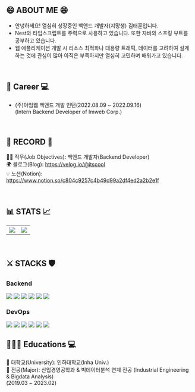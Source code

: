 ## 😄 ABOUT ME 😄
- 안녕하세요! 열심히 성장중인 백앤드 개발자(지망생) 김태훈입니다. 
- Nest와 타입스크립트를 주력으로 사용하고 있습니다. 또한 자바와 스프링 부트를 공부하고 있습니다.  
- 웹 애플리케이션 개발 시 리소스 최적화나 대용량 트래픽, 데이터를 고려하여 설계하는 것에 관심이 많아 아직은 부족하지만 열심히 고민하며 배워가고 있습니다. 
</br>

## 🏢 Career 💻
- (주)아임웹 백앤드 개발 인턴(2022.08.09 ~ 2022.09.16) </br>
(Intern Backend Developer of Imweb Corp.)</br>

</br>

## 🪪 RECORD 📨
 🥷🏻 직무(Job Objectives): 백앤드 개발자(Backend Developer)</br>
 🌍 블로그(Blog): https://velog.io/@itscool</br>
 💡 노션(Notion): https://www.notion.so/c804c9257c4b49d99a2df4ed2a2b2e1f</br>
 
</br>

## 📊 STATS 📈

<table>
<tr>
<td valign="top" width="50%">
<img src="https://github-readme-stats.vercel.app/api?username=kth5954&show_icons=true&theme=tokyonight">
</td>
<td valign="top" width="50%">
<img align="" src="http://mazassumnida.wtf/api/v2/generate_badge?boj=kth5954">
</td>
</table>

</br>

## ⚔️ STACKS 🛡

### Backend
<img src="https://img.shields.io/badge/TypeScript-3178C6?style=flat-square&logo=typescript&logoColor=white" style="vertical-align: top;"/>
<img src="https://img.shields.io/badge/nodejs-339933?style=flat-square&logo=Node.js&logoColor=white" style="vertical-align: top;"/>
<img src="https://img.shields.io/badge/nestJS-E0234E?style=flat-square&logo=nestJS&logoColor=white" style="vertical-align: top;"/>
<img src="https://img.shields.io/badge/express-000000?style=flat-square&logo=express&logoColor=white" style="vertical-align: top;"/>
<img src="https://img.shields.io/badge/java-%23ED8B00.svg?style=flat-square&logo=java&logoColor=white" style="vertical-align: top;"/>
<img src="https://img.shields.io/badge/spring-%236DB33F.svg?style=flat-square&logo=spring&logoColor=white" style="vertical-align: top;"/>



### DevOps
<img src="https://img.shields.io/badge/MySQL-4479A1?style=flat-square&logo=mySQL&logoColor=white" style="vertical-align: top;"/>
<img src="https://img.shields.io/badge/MongoDB-47A248?style=flat-square&logo=MongoDB&logoColor=white" style="vertical-align: top;"/>
<img src="https://img.shields.io/badge/Redis-DC382D?style=flat-square&logo=Redis&logoColor=white" style="vertical-align: top;"/>
<img src="https://img.shields.io/badge/Docker-2496ED?style=flat-square&logo=Docker&logoColor=white" style="vertical-align: top;"/>
<img src="https://img.shields.io/badge/Amazon EC2-FF9900?style=flat-square&logo=Amazon EC2&logoColor=white" style="vertical-align: top;"/>
<img src="https://img.shields.io/badge/NGINX-009639?style=flat-square&logo=NGINX&logoColor=white" style="vertical-align: top;"/>

</br>

## 🧑🏻‍💻 Educations 💻
 🏫 대학교(University): 인하대학교(Inha Univ.)</br>
 📖 전공(Major): 산업경영공학과 & 빅데이터분석 연계 전공 (Industrial Engineering & Bigdata Analysis)</br>
 (2019.03 ~ 2023.02)
